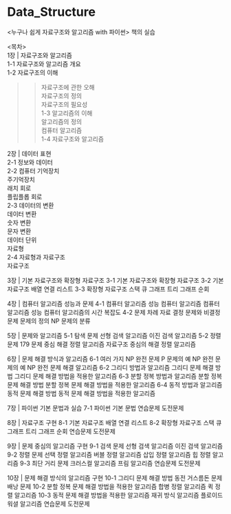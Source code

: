 # Data_Structure
&lt;누구나 쉽게 자료구조와 알고리즘 with 파이썬> 책의 실습 

<목차>  
1장 | 자료구조와 알고리즘  
1-1 자료구조와 알고리즘 개요  
1-2 자료구조의 이해  
>>자료구조에 관한 오해  
자료구조의 정의  
자료구조의 필요성  
1-3 알고리즘의 이해  
    알고리즘의 정의  
    컴퓨터 알고리즘  
1-4 자료구조와 알고리즘  

2장 | 데이터 표현  
2-1 정보와 데이터  
2-2 컴퓨터 기억장치  
  주기억장치  
  래치 회로  
  플립플롭 회로  
2-3 데이터의 변환  
  데이터 변환  
  숫자 변환  
  문자 변환  
  데이터 단위  
  자료형  
2-4 자료형과 자료구조  
  자료구조  
 
3장 | 기본 자료구조와 확장형 자료구조
3-1 기본 자료구조와 확장형 자료구조
3-2 기본 자료구조
  배열
  연결 리스트
3-3 확장형 자료구조
  스택
  큐
  그래프
  트리
  그래프 순회
 
4장 | 컴퓨터 알고리즘 성능과 문제
4-1 컴퓨터 알고리즘 성능
  컴퓨터 알고리즘
  컴퓨터 알고리즘 성능
  컴퓨터 알고리즘의 시간 복잡도
4-2 문제
  차례
  자료
  결정 문제와 비결정 문제
  문제의 정의
  NP 문제의 분류

5장 | 문제와 알고리즘
5-1 탐색 문제
  선형 검색 알고리즘
  이진 검색 알고리즘
5-2 정렬 문제 179
  문제 중심 해결 정렬 알고리즘
  자료구조 중심의 해결 정렬 알고리즘

6장 | 문제 해결 방식과 알고리즘
6-1 여러 가지 NP 완전 문제
  P 문제의 예
  NP 완전 문제의 예
  NP 완전 문제 해결 알고리즘
6-2 그리디 방법과 알고리즘
  그리디 문제 해결 방법
  그리디 문제 해결 방법을 적용한 알고리즘
6-3 분할 정복 방법과 알고리즘
  분할 정복 문제 해결 방법
  분할 정복 문제 해결 방법을
  적용한 알고리즘
6-4 동적 방법과 알고리즘
  동적 문제 해결 방법
  동적 문제 해결 방법을 적용한 알고리즘

7장 | 파이썬 기본 문법과 실습
7-1 파이썬 기본 문법
  연습문제
  도전문제

8장 | 자료구조 구현
8-1 기본 자료구조
  배열
  연결 리스트
8-2 확장형 자료구조
  스택
  큐
  그래프
  트리
  그래프 순회
  연습문제
  도전문제

9장 | 문제 중심의 알고리즘 구현
9-1 검색 문제
  선형 검색 알고리즘
  이진 검색 알고리즘
9-2 정렬 문제
  선택 정렬 알고리즘
  버블 정렬 알고리즘
  삽입 정렬 알고리즘
  힙 정렬 알고리즘
9-3 최단 거리 문제
  크러스컬 알고리즘
  프림 알고리즘
  연습문제
  도전문제
 
10장 | 문제 해결 방식의 알고리즘 구현
10-1 그리디 문제 해결 방법
  동전 거스름돈 문제
  배낭 문제
10-2 분할 정복 문제 해결 방법을 적용한 알고리즘
  합병 정렬 알고리즘
  퀵 정렬 알고리즘
10-3 동적 문제 해결 방법을 적용한 알고리즘
  재귀 방식 알고리즘
  플로이드 워셜 알고리즘
  연습문제
  도전문제

 
